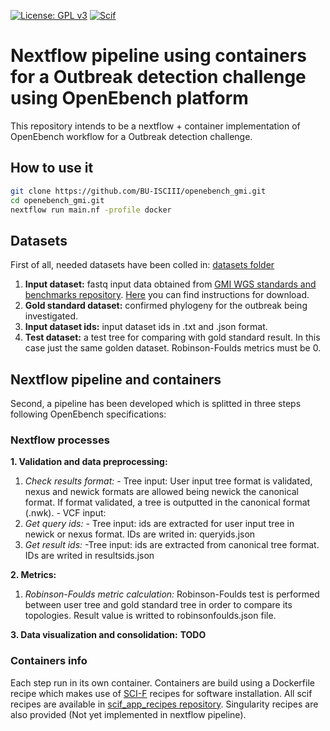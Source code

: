 [![License: GPL v3](https://img.shields.io/badge/License-GPL%20v3-blue.svg)](https://www.gnu.org/licenses/gpl-3.0) [![Scif](https://img.shields.io/badge/Filesystem-Scientific-brightgreen.svg)](https://sci-f.github.io)

# Nextflow pipeline using containers for a Outbreak detection challenge using OpenEbench platform

This repository intends to be a nextflow + container implementation of OpenEbench workflow for a Outbreak detection challenge. 
## How to use it

```Bash
git clone https://github.com/BU-ISCIII/openebench_gmi.git
cd openebench_gmi.git
nextflow run main.nf -profile docker 
```

## Datasets
First of all, needed datasets have been colled in: [datasets folder](datasets)

1. **Input dataset:** fastq input data obtained from [GMI WGS standards and benchmarks repository](https://github.com/globalmicrobialidentifier-WG3/datasets). [Here](datasets/inputDataset/Readme.me) you can find instructions for download.
2. **Gold standard dataset:** confirmed phylogeny for the outbreak being investigated.
3. **Input dataset ids:** input dataset ids in .txt and .json format.
4. **Test dataset:** a test tree for comparing with gold standard result. In this case just the same golden dataset. Robinson-Foulds metrics must be 0.

## Nextflow pipeline and containers
Second, a pipeline has been developed which is splitted in three steps following OpenEbench specifications:

### Nextflow processes
**1. Validation and data preprocessing:**
  1. *Check results format:* 
    - Tree input: User input tree format is validated, nexus and newick formats are allowed being newick the canonical format. If format validated, a tree is outputted in the canonical format (.nwk).
    - VCF input:
  2. *Get query ids:* 
    - Tree input: ids are extracted for user input tree in newick or nexus format. IDs are writed in: queryids.json 
  3. *Get result ids:* 
    -Tree input: ids are extracted from canonical tree format. IDs are writed in resultsids.json

**2. Metrics:**
  1. *Robinson-Foulds metric calculation:* Robinson-Foulds test is performed between user tree and gold standard tree in order to compare its topologies. Result value is writted to robinsonfoulds.json file.
  
**3. Data visualization and consolidation:**
  **TODO**

### Containers info

Each step run in its own container. Containers are build using a Dockerfile recipe which makes use of [SCI-F](https://sci-f.github.io/) recipes for software installation. All scif recipes are available in [scif_app_recipes repository](https://github.com/BU-ISCIII/scif_app_recipes). Singularity recipes are also provided (Not yet implemented in nextflow pipeline).
